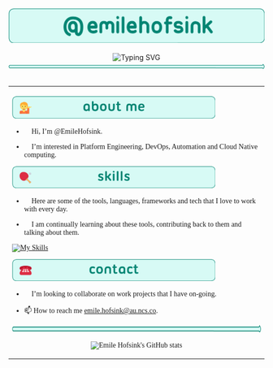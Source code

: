 <!---
EmileHofsink/EmileHofsink is a ✨ special ✨ repository because its `README.md` (this file) appears on your GitHub profile.
You can click the Preview link to take a look at your changes.
--->
<div align="center">
  
<img src="./banner.png" width=600>
<br>
<br>
<img src="https://readme-typing-svg.demolab.com?font=Ubuntu&duration=2500&pause=1000&color=008573&center=true&vCenter=true&repeat=false&random=true&width=435&lines=devops%2C+platform+engineering+and+automation." alt="Typing SVG" />

<img src="./hr.png" height=10>
<br>
<br>
</div>

<table align=center>
<tr>
<td>
  <br>
<span style="font-family:Ubuntu;">
<img src="./about.png" width=400>
  
* 👋 Hi, I’m @EmileHofsink.

* 👀 I’m interested in Platform Engineering, DevOps, Automation and Cloud Native computing.


<img src="./skills.png" width=400>


* 🤖 Here are some of the tools, languages, frameworks and tech that I love to
work with every day.

* 📆 I am continually learning about these tools, contributing back to them and talking about them.

[![My Skills](https://skillicons.dev/icons?i=docker,kubernetes,gcp,terraform,py,go,js,github,git,jenkins,html,css,neovim,apple,bash,linux&theme=dark&perline=8)](https://skillicons.dev)

<img src="./contact.png" width=400>


* 💞️ I’m looking to collaborate on work projects that I have on-going.

* 📫 How to reach me [emile.hofsink@au.ncs.co](mailto:emile.hofsink@au.ncs.co).

<div align="center">
<img src="./hr.png" height=15>

  ![Emile Hofsink's GitHub stats](https://github-readme-stats.vercel.app/api?username=EmileHofsink&show_icons=true&theme=panda)

</div>
</td>
</tr>
</table>
</span>
